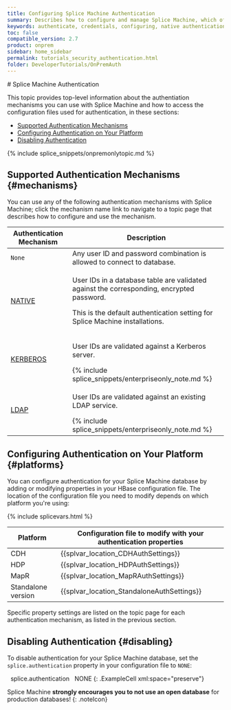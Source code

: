 ```yaml
---
title: Configuring Splice Machine Authentication
summary: Describes how to configure and manage Splice Machine, which offers several different authentication mechanisms, including LDAP.
keywords: authenticate, credentials, configuring, native authentication, ldap
toc: false
compatible_version: 2.7
product: onprem
sidebar: home_sidebar
permalink: tutorials_security_authentication.html
folder: DeveloperTutorials/OnPremAuth
---
```


<section>
<div class="TopicContent" data-swiftype-index="true" markdown="1">
# Splice Machine Authentication

This topic provides top-level information about the authentiation mechanisms you can use with Splice Machine and how to access the configuration files used for authentication, in these sections:

* [Supported Authentication Mechanisms](#mechanisms)
* [Configuring Authentication on Your Platform](#platforms)
* [Disabling Authentication](#disabling)

{% include splice_snippets/onpremonlytopic.md %}

## Supported Authentication Mechanisms   {#mechanisms}

You can use any of the following authentication mechanisms with Splice Machine; click the mechanism name link to navigate to a topic page that describes how to configure and use the mechanism.

<table summary="Descriptions of available authentication mechanisms.">
    <col />
    <col />
    <thead>
        <tr>
            <th>Authentication Mechanism</th>
            <th>Description</th>
        </tr>
    </thead>
    <tbody>
        <tr>
            <td><code>None</code></td>
            <td>Any user ID and password combination is allowed to connect to database.</td>
        </tr>
        <tr>
            <td class="CodeFont"><a href="tutorials_security_usingnative.html">NATIVE</a></td>
            <td>
                <p>User IDs in a database table are validated against the corresponding, encrypted password.</p>
                <p>This is the default authentication setting for Splice Machine installations.</p>
            </td>
        </tr>
        <tr>
            <td class="CodeFont"><a href="tutorials_security_usingkerberos.html">KERBEROS</a></td>
            <td>
                <p>User IDs are validated against a Kerberos server.</p>
{% include splice_snippets/enterpriseonly_note.md %}
            </td>
        </tr>
        <tr>
            <td class="CodeFont"><a href="tutorials_security_usingldap.html">LDAP</a></td>
            <td>
                <p>User IDs are validated against an existing LDAP service.</p>
{% include splice_snippets/enterpriseonly_note.md %}
            </td>
        </tr>
    </tbody>
</table>

## Configuring Authentication on Your Platform   {#platforms}
You can configure authentication for your Splice Machine database by adding or modifying properties in your HBase configuration file.
The location of the configuration file you need to modify depends on which platform you're using:

{% include splicevars.html %}
<table summary="Instructions for configuring Splice Machine authentication for your platform.">
    <col />
    <col />
    <thead>
        <tr>
            <th>Platform</th>
            <th>Configuration file to modify with your authentication properties</th>
        </tr>
    </thead>
    <tbody>
        <tr>
            <td>CDH</td>
            <td class="CodeFont">{{splvar_location_CDHAuthSettings}}</td>
        </tr>
        <tr>
            <td>HDP</td>
            <td>{{splvar_location_HDPAuthSettings}}</td>
        </tr>
        <tr>
            <td>MapR</td>
            <td class="CodeFont">{{splvar_location_MapRAuthSettings}}</td>
        </tr>
        <tr>
            <td>Standalone version</td>
            <td class="CodeFont">{{splvar_location_StandaloneAuthSettings}}</td>
        </tr>
    </tbody>
</table>

Specific property settings are listed on the topic page for each authentication mechanism, as listed in the previous section.

## Disabling Authentication   {#disabling}

To disable authentication for your Splice Machine database, set the `splice.authentication`
property in your configuration file to `NONE`:

<div class="preWrapperWide" markdown="1">
    <property>
       <name>splice.authentication</name>
       <value>NONE</value>
    </property>
{: .ExampleCell xml:space="preserve"}
</div>


Splice Machine **strongly encourages you to not use an open database**
for production databases!
{: .noteIcon}

</div>
</section>
